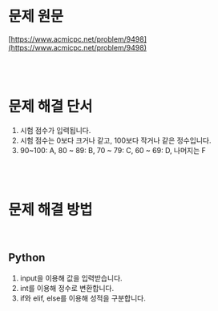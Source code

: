 # 문제 원문

[https://www.acmicpc.net/problem/9498](https://www.acmicpc.net/problem/9498)

<br><br>

# 문제 해결 단서

1. 시험 점수가 입력됩니다.
2. 시험 점수는 0보다 크거나 같고, 100보다 작거나 같은 정수입니다.
3. 90~100: A, 80 ~ 89: B, 70 ~ 79: C, 60 ~ 69: D, 나머지는 F

<br><br>

# 문제 해결 방법

<br>

## Python

1. input을 이용해 값을 입력받습니다.
2. int를 이용해 정수로 변환합니다.
3. if와 elif, else를 이용해 성적을 구분합니다.
